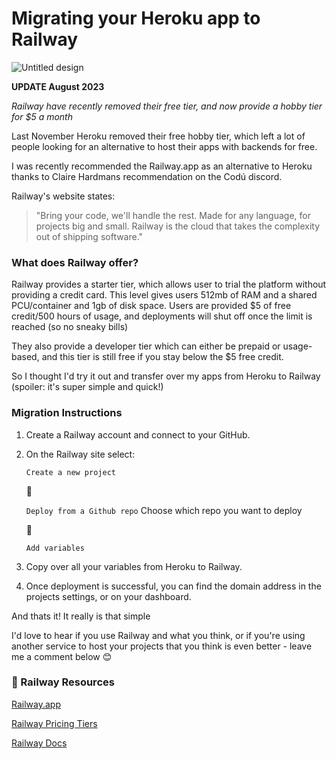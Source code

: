 # Migrating your Heroku app to Railway

![Untitled design](https://user-images.githubusercontent.com/92253071/232772746-058c4c11-1221-4fa5-ba95-42a5bb05bc33.png)


**UPDATE August 2023**

*Railway have recently removed their free tier, and now provide a hobby tier for $5 a month*

Last November Heroku removed their free hobby tier, which left a lot of people looking for an alternative to host their apps with backends for free. 

I was recently recommended the Railway.app as an alternative to Heroku thanks to Claire Hardmans recommendation on the Codú discord. 

Railway's website states:

> "Bring your code, we'll handle the rest. Made for any language, for projects big and small. Railway is the cloud that takes the complexity out of shipping software."

### What does Railway offer? 

Railway provides a starter tier, which allows user to trial the platform without providing a credit card. This level gives users 512mb of RAM and a shared PCU/container and 1gb of disk space. Users are provided $5 of free credit/500 hours of usage, and deployments will shut off once the limit is reached (so no sneaky bills)

They also provide a developer tier which can either be prepaid or usage-based, and this tier is still free if you stay below the $5 free credit.

So I thought I'd try it out and transfer over my apps from Heroku to Railway (spoiler: it's super simple and quick!)

### Migration Instructions

1. Create a Railway account and connect to your GitHub.

2. On the Railway site select: 
    
    `Create a new project`

    🔻
    
    `Deploy from a Github repo`
    Choose which repo you want to deploy
    
    🔻
    
    `Add variables`

3. Copy over all your variables from Heroku to Railway.

4. Once deployment is successful, you can find the domain address in the projects settings, or on your dashboard.

And thats it! It really is that simple 

I'd love to hear if you use Railway and what you think, or if you're using another service to host your projects that you think is even better - leave me a comment below 😊

### 🚝 Railway Resources

[Railway.app](https://railway.app/)

[Railway Pricing Tiers](https://railway.app/pricing)

[Railway Docs](https://docs.railway.app/)